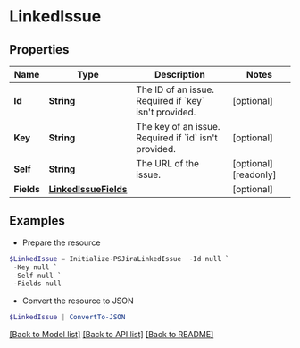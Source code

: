 # LinkedIssue
## Properties

Name | Type | Description | Notes
------------ | ------------- | ------------- | -------------
**Id** | **String** | The ID of an issue. Required if &#x60;key&#x60; isn&#39;t provided. | [optional] 
**Key** | **String** | The key of an issue. Required if &#x60;id&#x60; isn&#39;t provided. | [optional] 
**Self** | **String** | The URL of the issue. | [optional] [readonly] 
**Fields** | [**LinkedIssueFields**](LinkedIssueFields.md) |  | [optional] 

## Examples

- Prepare the resource
```powershell
$LinkedIssue = Initialize-PSJiraLinkedIssue  -Id null `
 -Key null `
 -Self null `
 -Fields null
```

- Convert the resource to JSON
```powershell
$LinkedIssue | ConvertTo-JSON
```

[[Back to Model list]](../README.md#documentation-for-models) [[Back to API list]](../README.md#documentation-for-api-endpoints) [[Back to README]](../README.md)

